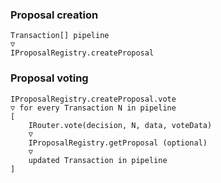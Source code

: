 ### Proposal creation
```
Transaction[] pipeline
▽
IProposalRegistry.createProposal
```

### Proposal voting
```
IProposalRegistry.createProposal.vote
▽ for every Transaction N in pipeline
[
    IRouter.vote(decision, N, data, voteData)
    ▽
    IProposalRegistry.getProposal (optional)
    ▽
    updated Transaction in pipeline
]
```
